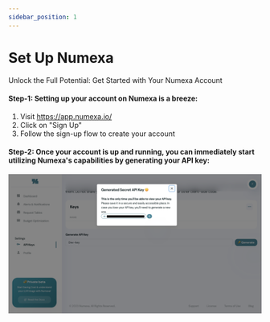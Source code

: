 ```yaml
---
sidebar_position: 1
---
```


# Set Up Numexa

Unlock the Full Potential: Get Started with Your Numexa Account

#### Step-1: Setting up your account on Numexa is a breeze:

1. Visit https://app.numexa.io/
2. Click on "Sign Up"
3. Follow the sign-up flow to create your account

#### Step-2: Once your account is up and running, you can immediately start utilizing Numexa's capabilities by generating your API key:

![Locale Dropdown](./img/genKey.png)
